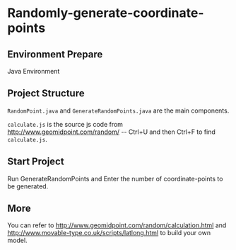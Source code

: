 # Randomly-generate-coordinate-points

## Environment Prepare

Java Environment

## Project Structure

`RandomPoint.java` and `GenerateRandomPoints.java` are the main components.

`calculate.js` is the source js code from http://www.geomidpoint.com/random/ -- Ctrl+U and then Ctrl+F to find `calculate.js`.

## Start Project

Run GenerateRandomPoints and Enter the number of coordinate-points to be generated.

## More

You can refer to http://www.geomidpoint.com/random/calculation.html and http://www.movable-type.co.uk/scripts/latlong.html to build your own model.
